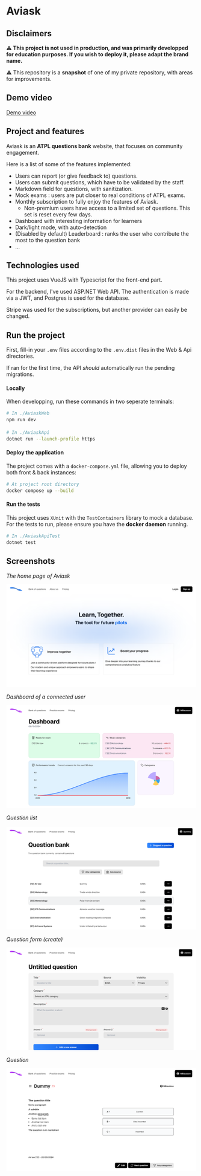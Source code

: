 # Aviask

## Disclaimers

**⚠️ This project is not used in production, and was primarily developped for education purposes. If you wish to deploy it, please adapt the brand name.**

⚠️ This repository is a **snapshot** of one of my private repository, with areas for improvements.

## Demo video

[Demo video](https://github.com/MBausson/Aviask/blob/add-video-tour/image/README/video-demo.mp4)

## Project and features

Aviask is an **ATPL questions bank** website, that focuses on community engagement.

Here is a list of some of the features implemented:

- Users can report (or give feedback to) questions.
- Users can submit questions, which have to be validated by the staff.
- Markdown field for questions, with sanitization.
- Mock exams : users are put closer to real conditions of ATPL exams.
- Monthly subscription to fully enjoy the features of Aviask.
  - Non-premium users have access to a limited set of questions. This set is reset every few days.
- Dashboard with interesting information for learners
- Dark/light mode, with auto-detection
- (Disabled by default) Leaderboard : ranks the user who contribute the most to the question bank
- ...

## Technologies used

This project uses VueJS with Typescript for the front-end part.

For the backend, I've used ASP.NET Web API. The authentication is made via a JWT, and Postgres is used for the database.

Stripe was used for the subscriptions, but another provider can easily be changed.

## Run the project

First, fill-in your `.env` files according to the `.env.dist` files in the Web & Api directories.

If ran for the first time, the API _should_ automatically run the pending migrations.

#### Locally

When developping, run these commands in two seperate terminals:

```bash
# In ./AviaskWeb
npm run dev

# In ./AviaskApi
dotnet run --launch-profile https
```

#### Deploy the application

The project comes with a `docker-compose.yml` file, allowing you to deploy both front & back instances:

```bash
# At project root directory
docker compose up --build
```

#### Run the tests

This project uses `XUnit` with the `TestContainers` library to mock a database. For the tests to run, please ensure you have the **docker daemon** running.

```bash
# In ./AviaskApiTest
dotnet test
```

## Screenshots

_The home page of Aviask_

![Home page](image/README/home.png)

_Dashboard of a connected user_

![Dashboard exemple](image/README/dashboard.png)

_Question list_

![Question list](image/README/question_list.png)

_Question form (create)_

![Question form](image/README/question_form.png)

_Question_

![Question](image/README/question.png)
